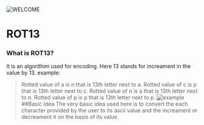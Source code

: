 ![WELCOME](http://blog.jamesgalaxy.com/wp-content/uploads/2018/05/ROT13-Cover-1140x641.jpg)
# ROT13
### What is ROT13?
 It is an algorithim used for encoding.
 Here 13 stands for increament in the value by 13.
 example:
 > Rotted value of a is n that is 13th letter next to a.
 > Rotted value of c is p that is 13th letter next to c.
 > Rotted value of n is a that is 13th letter next to n.
 > Rotted value of p is p that is 13th letter next to p.
![example](https://upload.wikimedia.org/wikipedia/commons/2/2c/ROT13_table.svg)
##Basic Idea 
The very basic idea used here is to convert the each character provided by the user to its ascii value and the increament or decreament it on the basis of its value.
